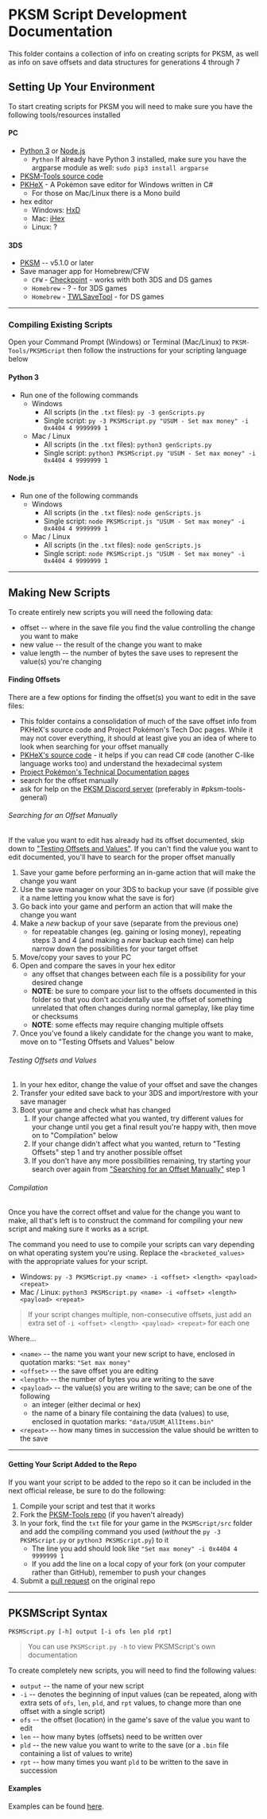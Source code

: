 # PKSM Script Development Documentation
This folder contains a collection of info on creating scripts for PKSM, as well as info on save offsets and data structures for generations 4 through 7


## Setting Up Your Environment
To start creating scripts for PKSM you will need to make sure you have the following tools/resources installed

#### PC
- [Python 3](https://www.python.org/downloads/release/python-364/) or [Node.js](https://nodejs.org)
    - `Python` If already have Python 3 installed, make sure you have the argparse module as well: `sudo pip3 install argparse`
- [PKSM-Tools source code](https://github.com/BernardoGiordano/PKSM-Tools)
- [PKHeX](https://projectpokemon.org/home/files/file/1-pkhex/) - A Pokémon save editor for Windows written in C#
    - For those on Mac/Linux there is a Mono build
- hex editor
    - Windows: [HxD](https://mh-nexus.de/en/hxd/)
    - Mac: [iHex](https://itunes.apple.com/us/app/ihex-hex-editor/id909566003?mt=12)
    - Linux: ?

#### 3DS
- [PKSM](https://github.com/BernardoGiordano/PKSM/releases) -- v5.1.0 or later
- Save manager app for Homebrew/CFW
    - `CFW` - [Checkpoint](https://github.com/BernardoGiordano/Checkpoint/releases) - works with both 3DS and DS games
    - `Homebrew` - ? - for 3DS games
    - `Homebrew` - [TWLSaveTool](https://github.com/TuxSH/TWLSaveTool/releases) - for DS games

--------------------------------------------------

### Compiling Existing Scripts
Open your Command Prompt (Windows) or Terminal (Mac/Linux) to `PKSM-Tools/PKSMScript` then follow the instructions for your scripting language below

#### Python 3
- Run one of the following commands
    - Windows
        - All scripts (in the `.txt` files): `py -3 genScripts.py`
        - Single script: `py -3 PKSMScript.py "USUM - Set max money" -i 0x4404 4 9999999 1`
    - Mac / Linux
        - All scripts (in the `.txt` files): `python3 genScripts.py`
        - Single script: `python3 PKSMScript.py "USUM - Set max money" -i 0x4404 4 9999999 1`

#### Node.js
- Run one of the following commands
    - Windows
        - All scripts (in the `.txt` files): `node genScripts.js`
        - Single script: `node PKSMScript.js "USUM - Set max money" -i 0x4404 4 9999999 1`
    - Mac / Linux
        - All scripts (in the `.txt` files): `node genScripts.js`
        - Single script: `node PKSMScript.js "USUM - Set max money" -i 0x4404 4 9999999 1`

--------------------------------------------------

## Making New Scripts
To create entirely new scripts you will need the following data:
- offset -- where in the save file you find the value controlling the change you want to make
- new value -- the result of the change you want to make
- value length -- the number of bytes the save uses to represent the value(s) you're changing

#### Finding Offsets
There are a few options for finding the offset(s) you want to edit in the save files:
- This folder contains a consolidation of much of the save offset info from PKHeX's source code and Project Pokémon's Tech Doc pages. While it may not cover everything, it should at least give you an idea of where to look when searching for your offset manually
- [PKHeX's source code](https://github.com/kwsch/PKHeX) - it helps if you can read C# code (another C-like language works too) and understand the hexadecimal system
- [Project Pokémon's Technical Documentation pages](https://projectpokemon.org/docs/)
- search for the offset manually
- ask for help on the [PKSM Discord server](https://discord.gg/bGKEyfY) (preferably in \#pksm-tools-general)


###### Searching for an Offset Manually
If the value you want to edit has already had its offset documented, skip down to ["Testing Offsets and Values"](#testing-offsets-and-values). If you can't find the value you want to edit documented, you'll have to search for the proper offset manually
1. Save your game before performing an in-game action that will make the change you want
1. Use the save manager on your 3DS to backup your save (if possible give it a name letting you know what the save is for)
1. Go back into your game and perform an action that will make the change you want
1. Make a *new* backup of your save (separate from the previous one)
    - for repeatable changes (eg. gaining or losing money), repeating steps 3 and 4 (and making a *new* backup each time) can help narrow down the possibilities for your target offset
1. Move/copy your saves to your PC
1. Open and compare the saves in your hex editor
    - any offset that changes between each file is a possibility for your desired change
    - **NOTE**: be sure to compare your list to the offsets documented in this folder so that you don't accidentally use the offset of something unrelated that often changes during normal gameplay, like play time or checksums
    - **NOTE**: some effects may require changing multiple offsets
1. Once you've found a likely candidate for the change you want to make, move on to "Testing Offsets and Values" below

###### Testing Offsets and Values
1. In your hex editor, change the value of your offset and save the changes
1. Transfer your edited save back to your 3DS and import/restore with your save manager
1. Boot your game and check what has changed
    1. If your change affected what you wanted, try different values for your change until you get a final result you're happy with, then move on to "Compilation" below
    1. If your change didn't affect what you wanted, return to "Testing Offsets" step 1 and try another possible offset
    1. If you don't have any more possibilities remaining, try starting your search over again from ["Searching for an Offset Manually"](#searching-for-an-offset-manually) step 1

###### Compilation
Once you have the correct offset and value for the change you want to make, all that's left is to construct the command for compiling your new script and making sure it works as a script.

The command you need to use to compile your scripts can vary depending on what operating system you're using. Replace the `<bracketed_values>` with the appropriate values for your script.
- Windows: `py -3 PKSMScript.py <name> -i <offset> <length> <payload> <repeat>`
- Mac / Linux: `python3 PKSMScript.py <name> -i <offset> <length> <payload> <repeat>`
> If your script changes multiple, non-consecutive offsets, just add an extra set of `-i <offset> <length> <payload> <repeat>` for each one

Where...
- `<name>` -- the name you want your new script to have, enclosed in quotation marks: `"Set max money"`
- `<offset>` -- the save offset you are editing
- `<length>` -- the number of bytes you are writing to the save
- `<payload>` -- the value(s) you are writing to the save; can be one of the following
    - an integer (either decimal or hex)
    - the name of a binary file containing the data (values) to use, enclosed in quotation marks: `"data/USUM_AllItems.bin"`
- `<repeat>` -- how many times in succession the value should be written to the save

--------------------------------------------------

#### Getting Your Script Added to the Repo
If you want your script to be added to the repo so it can be included in the next official release, be sure to do the following:
1. Compile your script and test that it works
1. Fork the [PKSM-Tools repo](https://github.com/BernardoGiordano/PKSM-Tools/pulls) (if you haven't already)
1. In your fork, find the `txt` file for your game in the `PKSMScript/src` folder and add the compiling command you used (*without* the `py -3 PKSMScript.py` or `python3 PKSMScript.py`) to it
    - The line you add should look like `"Set max money" -i 0x4404 4 9999999 1`
    - If you add the line on a local copy of your fork (on your computer rather than GitHub), remember to push your changes
1. Submit a [pull request](https://github.com/BernardoGiordano/PKSM-Tools/pulls) on the original repo


--------------------------------------------------

## PKSMScript Syntax
`PKSMScript.py [-h] output [-i ofs len pld rpt]`
> You can use `PKSMScript.py -h` to view PKSMScript's own documentation

To create completely new scripts, you will need to find the following values:
- `output` -- the name of your new script
- `-i` -- denotes the beginning of input values (can be repeated, along with extra sets of `ofs`, `len`, `pld`, and `rpt` values, to change more than one offset with a single script)
- `ofs` -- the offset (location) in the game's save of the value you want to edit
- `len` -- how many bytes (offsets) need to be written over
- `pld` -- the new value you want to write to the save (or a `.bin` file containing a list of values to write)
- `rpt` -- how many times you want `pld` to be written to the save in succession

#### Examples
Examples can be found [here](../src/scriptsUSUM.txt).
